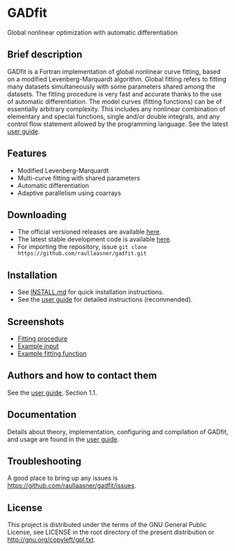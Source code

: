 GADfit
======

Global nonlinear optimization with automatic differentiation

Brief description
-----------------

GADfit is a Fortran implementation of global nonlinear curve fitting, based on a modified Levenberg-Marquardt algorithm. Global fitting refers to fitting many datasets simultaneously with some parameters shared among the datasets. The fitting procedure is very fast and accurate thanks to the use of automatic differentiation. The model curves (fitting functions) can be of essentially arbitrary complexity. This includes any nonlinear combination of elementary and special functions, single and/or double integrals, and any control flow statement allowed by the programming language. See the latest [user guide](https://raullaasner.github.io/gadfit/doc/user_guide/user_guide.pdf).

Features
--------

* Modified Levenberg-Marquardt
* Multi-curve fitting with shared parameters
* Automatic differentiation
* Adaptive parallelism using coarrays

Downloading
-----------

* The official versioned releases are available [here](https://github.com/raullaasner/gadfit/releases).
* The latest stable development code is available [here](https://github.com/raullaasner/gadfit/archive/master.zip).
* For importing the repository, issue `git clone https://github.com/raullaasner/gadfit.git`

Installation
------------

* See [INSTALL.md](https://github.com/raullaasner/gadfit/blob/master/INSTALL.md) for quick installation instructions.
* See the [user guide](https://raullaasner.github.io/gadfit/doc/user_guide/user_guide.pdf) for detailed instructions (recommended).

Screenshots
-----------

* [Fitting procedure](https://raullaasner.github.io/gadfit/screenshot1.png)
* [Example input](https://raullaasner.github.io/gadfit/screenshot2.png)
* [Example fitting function](https://raullaasner.github.io/gadfit/screenshot3.png)

Authors and how to contact them
-------------------------------

See the [user guide](https://raullaasner.github.io/gadfit/doc/user_guide/user_guide.pdf), Section 1.1.

Documentation
-------------

Details about theory, implementation, configuring and compilation of GADfit, and usage are found in the [user guide](https://raullaasner.github.io/gadfit/doc/user_guide/user_guide.pdf).

Troubleshooting
---------------

A good place to bring up any issues is https://github.com/raullaasner/gadfit/issues.

License
-------

This project is distributed under the terms of the GNU General Public License, see LICENSE in the root directory of the present distribution or http://gnu.org/copyleft/gpl.txt.
